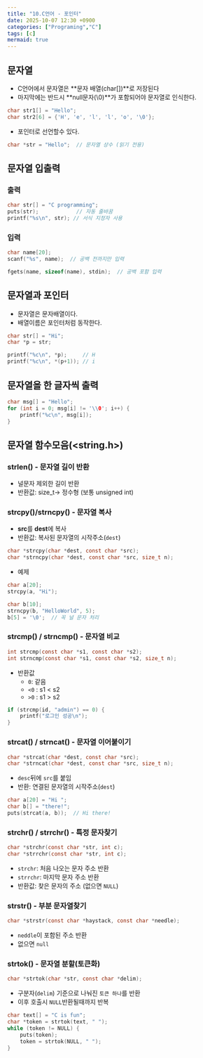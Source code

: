 ```yaml
---
title: "10.C언어 - 포인터"
date: 2025-10-07 12:30 +0900
categories: ["Programing","C"]
tags: [c]
mermaid: true
---
```

## 문자열
- C언어에서 문자열은 **문자 배열(char[])**로 저장된다
- 마지막에는 반드시 **null문자(\\0)**가 포함되어야 문자열로 인식한다.

```c
char str1[] = "Hello";
char str2[6] = {'H', 'e', 'l', 'l', 'o', '\0'};
```
- 포인터로 선언할수 있다.
```c
char *str = "Hello";  // 문자열 상수 (읽기 전용)
```
## 문자열 입출력
### 출력
```c
char str[] = "C programming";
puts(str);            // 자동 줄바꿈
printf("%s\n", str); // 서식 지정자 사용
```
### 입력
```c
char name[20];
scanf("%s", name);  // 공백 전까지만 입력

fgets(name, sizeof(name), stdin);  // 공백 포함 입력
```
## 문자열과 포인터
- 문자열은 문자배열이다.
- 배열이름은 포인터처럼 동작한다.

```c
char str[] = "Hi";
char *p = str;

printf("%c\n", *p);     // H
printf("%c\n", *(p+1)); // i
```
## 문자열을 한 글자씩 출력
```c
char msg[] = "Hello";
for (int i = 0; msg[i] != '\\0'; i++) {
    printf("%c\n", msg[i]);
}
```
## 문자열 함수모음(<string.h>)
### strlen() - 문자열 길이 반환
- 널문자 제외한 길이 반환
- 반환값: size_t-> 정수형 (보통 unsigned int)
### strcpy()/strncpy() - 문자열 복사
- **src**를 **dest**에 복사
- 반환값: 복사된 문자열의 시작주소(`dest`)
```c
char *strcpy(char *dest, const char *src);
char *strncpy(char *dest, const char *src, size_t n);
```
- 예제
```c
char a[20];
strcpy(a, "Hi");

char b[10];
strncpy(b, "HelloWorld", 5);
b[5] = '\0';  // 꼭 널 문자 처리
```
### strcmp() / strncmp() - 문자열 비교
```c
int strcmp(const char *s1, const char *s2);
int strncmp(const char *s1, const char *s2, size_t n);
```
- 반환값
    - `0`: 같음
    - `<0` : s1 < s2
    - `>0` : s1 > s2

```c
if (strcmp(id, "admin") == 0) {
    printf("로그인 성공\n");
}
```
### strcat() / strncat() - 문자열 이어붙이기
```c
char *strcat(char *dest, const char *src);
char *strncat(char *dest, const char *src, size_t n);
```
- `desc`뒤에 `src`를 붙임
- 반환: 연결된 문자열의 시작주소(`dest`)
```c
char a[20] = "Hi ";
char b[] = "there!";
puts(strcat(a, b));  // Hi there!
```

### strchr() / strrchr() - 특정 문자찾기
```c
char *strchr(const char *str, int c);
char *strrchr(const char *str, int c);
```
- `strchr`: 처음 나오는 문자 주소 반환
- `strrchr`: 마지막 문자 주소 반환
- 반환값: 찾은 문자의 주소 (없으면 `NULL`)
### strstr() - 부분 문자열찾기
```c
char *strstr(const char *haystack, const char *needle);
```
- `neddle`이 포함된 주소 반환
- 없으면 `null`
### strtok() - 문자열 분할(토큰화)
```c
char *strtok(char *str, const char *delim);
```
- 구분자(`delim`) 기준으로 나눠진 `토큰 하나`를 반환
- 이후 호출시 `NULL`반환될때까지 반복
```c
char text[] = "C is fun";
char *token = strtok(text, " ");
while (token != NULL) {
    puts(token);
    token = strtok(NULL, " ");
}
```